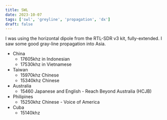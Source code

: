 ```yaml
---
title: SWL
date: 2023-10-07
tags: ['swl', 'greyline', 'propagation', 'dx']
draft: false
---
```


I was using the horizontal dipole
from the RTL-SDR v3 kit, fully-extended.
I saw some good gray-line propagation into Asia.

- China
  - 17605khz in Indonesian
  - 17530khz in Vietnamese
- Taiwan
  - 15970khz Chinese
  - 15340khz Chinese
- Australia
  - 15460 Japanese and English - Reach Beyond Australia (HCJB)
- Philipines
  - 15250khz Chinese - Voice of America
- Cuba
  - 15140khz

<!--more-->
